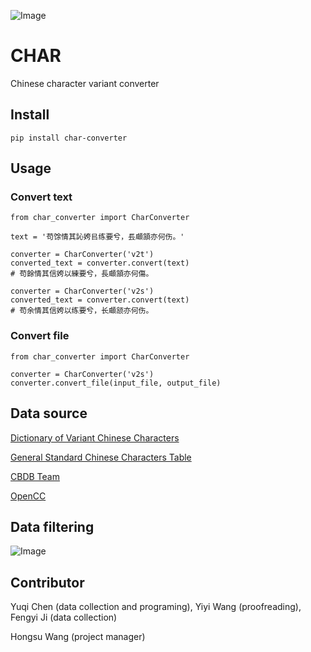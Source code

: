 ![Image](https://raw.githubusercontent.com/yukiyuqichen/CHAR/main/img/icon.png)


# CHAR
 Chinese character variant converter

## Install
```
pip install char-converter
```
 
## Usage
### Convert text
```
from char_converter import CharConverter

text = '苟馀情其訫姱㠯练要兮，镸顑頷亦何伤。'

converter = CharConverter('v2t')
converted_text = converter.convert(text)
# 苟餘情其信姱以練要兮，長顑頷亦何傷。

converter = CharConverter('v2s')
converted_text = converter.convert(text)
# 苟余情其信姱以练要兮，长顑颔亦何伤。
```
### Convert file
```
from char_converter import CharConverter

converter = CharConverter('v2s')
converter.convert_file(input_file, output_file)

```

## Data source
[Dictionary of Variant Chinese Characters](https://dict.variants.moe.edu.tw/variants/rbt/home.do)

[General Standard Chinese Characters Table](http://www.moe.gov.cn/jyb_sjzl/ziliao/A19/201306/t20130601_186002.html)

[CBDB Team](https://projects.iq.harvard.edu/cbdb)

[OpenCC](https://github.com/BYVoid/OpenCC)


## Data filtering
![Image](https://raw.githubusercontent.com/yukiyuqichen/CHAR/main/img/workflow.png)


## Contributor
Yuqi Chen (data collection and programing), Yiyi Wang (proofreading), Fengyi Ji (data collection)

Hongsu Wang (project manager)

